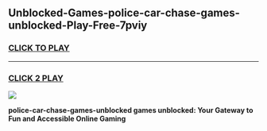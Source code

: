 
## Unblocked-Games-police-car-chase-games-unblocked-Play-Free-7pviy
<h3>
<a href="https://premium76.site?title=police-car-chase-games-unblocked&ref=18A1">CLICK TO PLAY</a></h3>
<hr>

<h3>
<a href="https://premium76.site?title=police-car-chase-games-unblocked&ref=18A1">CLICK 2 PLAY</a>
  
</h3>

<a href="https://premium76.site?title=police-car-chase-games-unblocked&ref=18A1"><img src="https://clearcache.store/games.png"></a>


**police-car-chase-games-unblocked games unblocked: Your Gateway to Fun and Accessible Online Gaming**
